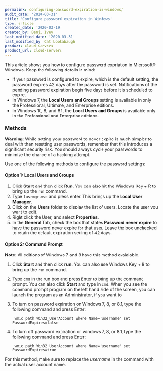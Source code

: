 ```yaml
---
permalink: configuring-password-expiration-in-windows/
audit_date: '2020-03-31'
title: 'Configure password expiration in Windows'
type: article
created_date: '2020-03-19'
created_by: Benji Ivey
last_modified_date: '2020-03-31'
last_modified_by: Cat Lookabaugh
product: Cloud Servers
product_url: cloud-servers
---
```


This article shows you how to configure password expriation in Microsoft&reg; Windows.  Keep the following details in mind:

- If your password is configured to expire, which is the default setting, the password expires 42 days after the password is set. Notifications of the pending password expiration begin five days before it is scheduled to expire.
- In Windows 7, the **Local Users and Groups** setting is available in only the Professional, Ultimate, and Enterprise editions.
- In Windows 10, 8, and 8.1, the **Local Users and Groups** is available only in the Professional and Enterprise editions.

### Methods

**Warning**: While setting your password to never expire is much simpler to deal with than resetting user passwords, remember that this introduces a significant security risk. You should always cycle your passwords to minimize the chance of a hacking attempt.

Use one of the following methods to configure the password settings:

#### Option 1: Local Users and Groups

1. Click **Start** and then click **Run**. You can also hit the Windows Key + R to bring up the `run` command.
2. Type `lusrmgr.msc` and press enter. This brings up the **Local User Manager**.
3. Click on the **Users** folder to display the list of users. Locate the user you want to edit.
4. Right click the User, and select **Properties**.
5. In the **General** Tab, check the box that states **Password never expire** to have the password never expire for that user. Leave the box unchecked to retain the default expiration setting of 42 days.

#### Option 2: Command Prompt

**Note**: All editions of Windows 7 and 8 have this method avaialable.

1. Click **Start** and then click **run**. You can also use Windows Key + R to bring up the `run` command.
2. Type `cmd` in the run box and press Enter to bring up the command prompt. You can also click **Start** and type in `cmd`. When you see the command prompt program on the left hand side of the screen, you can launch the program as an Administrator, if you want to.
3. To turn on password expiration on Windows 7, 8, or 8.1, type the following command and press Enter: 

        wmic path Win32_UserAccount where Name='username' set PasswordExpires=false
        
4. To turn off password expiration on windows 7, 8, or 8.1, type the following command and press Enter: 

        wmic path Win32_UserAccount where Name='username' set PasswordExpires=true

For this method, make sure to replace the *username* in the command with the actual user account name.
